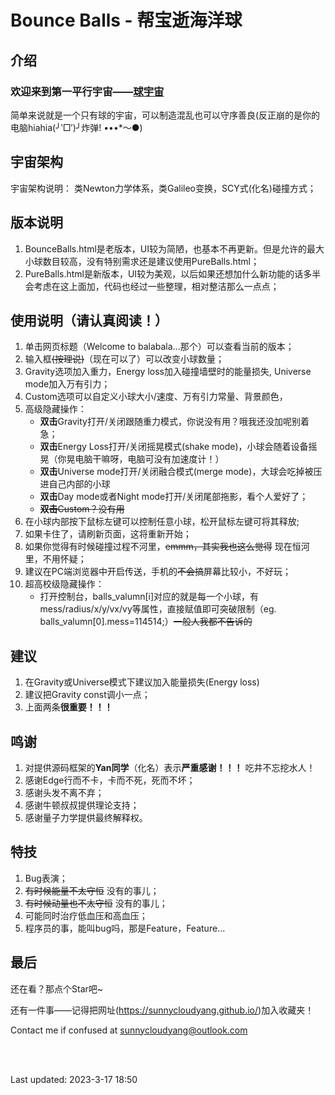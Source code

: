 # Bounce Balls - 帮宝逝海洋球

## 介绍

### 欢迎来到第一平行宇宙——[球宇宙](./BounceBalls.html)

简单来说就是一个只有球的宇宙，可以制造混乱也可以守序善良(反正崩的是你的电脑hiahia(╯‵□′)╯炸弹! •••*～●)

## 宇宙架构

宇宙架构说明： 类Newton力学体系，类Galileo变换，SCY式(化名)碰撞方式；

## 版本说明

1. BounceBalls.html是老版本，UI较为简陋，也基本不再更新。但是允许的最大小球数目较高，没有特别需求还是建议使用PureBalls.html；
2. PureBalls.html是新版本，UI较为美观，以后如果还想加什么新功能的话多半会考虑在这上面加，代码也经过一些整理，相对整洁那么一点点；

## 使用说明（请认真阅读！）

1. 单击网页标题（Welcome to balabala...那个）可以查看当前的版本；
2. 输入框<del>(按理说)</del>（现在可以了）可以改变小球数量；
3. Gravity选项加入重力，Energy loss加入碰撞墙壁时的能量损失, Universe mode加入万有引力；
4. Custom选项可以自定义小球大小/速度、万有引力常量、背景颜色，
5. 高级隐藏操作：
   * **双击**Gravity打开/关闭跟随重力模式，你说没有用？哦我还没加呢别着急；
   * **双击**Energy Loss打开/关闭摇晃模式(shake mode)，小球会随着设备摇晃（你晃电脑干嘛呀，电脑可没有加速度计！）
   * **双击**Universe mode打开/关闭融合模式(merge mode)，大球会吃掉被压进自己内部的小球
   * **双击**Day mode或者Night mode打开/关闭尾部拖影，看个人爱好了；
   * <del>**双击**Custom？没有用</del>
6. 在小球内部按下鼠标左键可以控制任意小球，松开鼠标左键可将其释放;
7. 如果卡住了，请刷新页面，这将重新开始；
8. 如果你觉得有时候碰撞过程不河里，<del>emmm，其实我也这么觉得</del> 现在恒河里，不用怀疑；
9. 建议在PC端浏览器中开启传送，手机的<del>不会搞</del>屏幕比较小，不好玩；
10. 超高校级隐藏操作：
    * 打开控制台，balls_valumn[i]对应的就是每一个小球，有mess/radius/x/y/vx/vy等属性，直接赋值即可突破限制（eg. balls_valumn[0].mess=114514;）<del>一般人我都不告诉的</del>

## 建议

1. 在Gravity或Universe模式下建议加入能量损失(Energy loss)
2. 建议把Gravity const调小一点；
3. 上面两条**很重要！！！**

## 鸣谢

1. 对提供源码框架的**Yan同学**（化名）表示**严重感谢！！！** 吃井不忘挖水人！
2. 感谢Edge行而不卡，卡而不死，死而不坏；
3. 感谢头发不离不弃；
4. 感谢牛顿叔叔提供理论支持；
5. 感谢量子力学提供最终解释权。

## 特技

1. Bug表演；
2. <del>有时候能量不太守恒</del> 没有的事儿；
3. <del>有时候动量也不太守恒</del> 没有的事儿；
4. 可能同时治疗低血压和高血压；
5. 程序员的事，能叫bug吗，那是Feature，Feature...

## 最后

还在看？那点个Star吧~

还有一件事——记得把网址(<https://sunnycloudyang.github.io/>)加入收藏夹！

Contact me if confused at <sunnycloudyang@outlook.com>

<br>
<br>

Last updated:
2023-3-17 18:50
